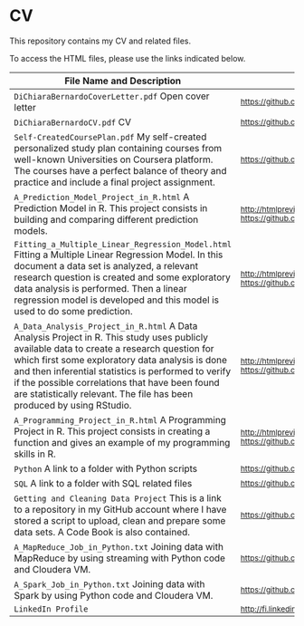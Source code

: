 # CV

This repository contains my CV and related files.

To access the HTML files, please use the links indicated below.

File Name and Description                                             | File Link   
--------------------------------------------------------------------- | ----------
<code>DiChiaraBernardoCoverLetter.pdf</code> Open cover letter | <sub>https://github.com/BerniHacker/CV/blob/master/DiChiaraBernardoCoverLetter24082018.pdf</sub>
<code>DiChiaraBernardoCV.pdf</code> CV | <sub>https://github.com/BerniHacker/CV/blob/master/DiChiaraBernardoCV_23082018.pdf</sub>
<code>Self-CreatedCoursePlan.pdf</code> My self-created personalized study plan containing courses from well-known Universities on Coursera platform. The courses have a perfect balance of theory and practice and include a final project assignment. | <sub>https://github.com/BerniHacker/CV/blob/master/Self-CreatedCoursePlan.pdf</sub>
<code>A_Prediction_Model_Project_in_R.html</code> A Prediction Model in R. This project consists in building and comparing different prediction models. | <sub>http://htmlpreview.github.io/?https://github.com/BerniHacker/CV/blob/master/A_Prediction_Model_Project_in_R.html</sub>
<code>Fitting_a_Multiple_Linear_Regression_Model.html</code> Fitting a Multiple Linear Regression Model.  In this document a data set is analyzed, a relevant research question is created and some exploratory data analysis is performed. Then a linear regression model is developed and this model is used to do some prediction. | <sub>http://htmlpreview.github.io/?https://github.com/BerniHacker/CV/blob/master/Fitting_a_Multiple_Linear_Regression_Model.html</sub>
<code>A_Data_Analysis_Project_in_R.html</code> A Data Analysis Project in R. This study uses publicly available data to create a research question for which first some exploratory data analysis is done and then inferential statistics is performed to verify if the possible correlations that have been found are statistically relevant. The file has been produced by using RStudio. | <sub>http://htmlpreview.github.io/?https://github.com/BerniHacker/CV/blob/master/A_Data_Analysis_Project_in_R.html</sub>
<code>A_Programming_Project_in_R.html</code> A Programming Project in R. This project consists in creating a function and gives an example of my programming skills in R. | <sub>http://htmlpreview.github.io/?https://github.com/BerniHacker/CV/blob/master/A_Programming_Project_in_R.html</sub>
<code>Python</code> A link to a folder with Python scripts | <sub>https://github.com/BerniHacker/Python/blob/master/README.md</sub>
<code>SQL</code> A link to a folder with SQL related files | <sub>https://github.com/BerniHacker/SQL/blob/master/README.md</sub>
<code>Getting and Cleaning Data Project</code> This is a link to a repository in my GitHub account where I have stored a script to upload, clean and prepare some data sets. A Code Book is also contained. | <sub>https://github.com/BerniHacker/GettingAndCleaningData</sub>
<code>A_MapReduce_Job_in_Python.txt</code> Joining data with MapReduce by using streaming with Python code and Cloudera VM. | <sub>https://github.com/BerniHacker/CV/blob/master/A_MapReduce_Job_in_Python.txt</sub>
<code>A_Spark_Job_in_Python.txt</code> Joining data with Spark by using Python code and Cloudera VM. | <sub>https://github.com/BerniHacker/CV/blob/master/A_Spark_Job_in_Python.txt</sub>
<code>LinkedIn Profile</code> | <sub>http://fi.linkedin.com/in/bernardodichiara</sub>
